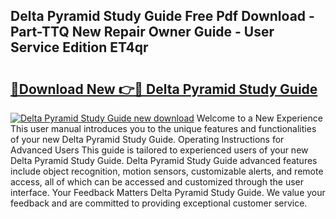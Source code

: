 ## Delta Pyramid Study Guide Free Pdf Download - Part-TTQ New Repair Owner Guide - User Service Edition ET4qr

# <h2><a href="http://bc75208.oget.top/?id=Delta+Pyramid+Study+Guide">🔗Download New 👉🔴 Delta Pyramid Study Guide</a></h2>

[![Delta Pyramid Study Guide new download](https://i.imgur.com/5g1atiW.png)](http://bc75208.oget.top/?id=Delta+Pyramid+Study+Guide)
Welcome to a New Experience This user manual introduces you to the unique features and functionalities of your new Delta Pyramid Study Guide. Operating Instructions for Advanced Users This guide is tailored to experienced users of your new Delta Pyramid Study Guide. Delta Pyramid Study Guide advanced features include object recognition, motion sensors, customizable alerts, and remote access, all of which can be accessed and customized through the user interface. Your Feedback Matters Delta Pyramid Study Guide. We value your feedback and are committed to providing exceptional customer service.
